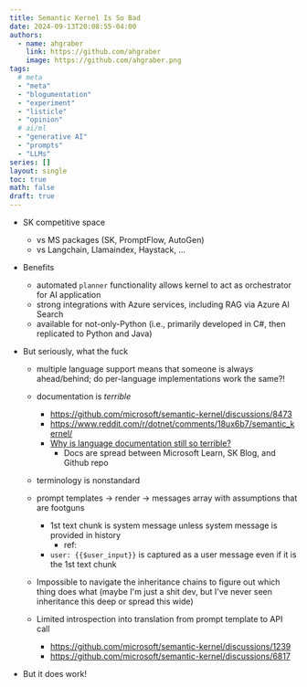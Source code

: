 ```yaml
---
title: Semantic Kernel Is So Bad
date: 2024-09-13T20:08:55-04:00
authors:
  - name: ahgraber
    link: https://github.com/ahgraber
    image: https://github.com/ahgraber.png
tags:
  # meta
  - "meta"
  - "blogumentation"
  - "experiment"
  - "listicle"
  - "opinion"
  # ai/ml
  - "generative AI"
  - "prompts"
  - "LLMs"
series: []
layout: single
toc: true
math: false
draft: true
---
```


- SK competitive space
  - vs MS packages (SK, PromptFlow, AutoGen)
  - vs Langchain, Llamaindex, Haystack, ...
- Benefits
  - automated `planner` functionality allows kernel to act as orchestrator for AI application
  - strong integrations with Azure services, including RAG via Azure AI Search
  - available for not-only-Python (i.e., primarily developed in C#, then replicated to Python and Java)
- But seriously, what the fuck

  - multiple language support means that someone is always ahead/behind; do per-language implementations work the same?!
  - documentation is _terrible_

    - <https://github.com/microsoft/semantic-kernel/discussions/8473>
    - <https://www.reddit.com/r/dotnet/comments/18ux6b7/semantic_kernel/>
    - [Why is language documentation still so terrible?](https://walnut356.github.io/posts/language-documentation/#c)
      - Docs are spread between Microsoft Learn, SK Blog, and Github repo

  - terminology is nonstandard
  - prompt templates -> render -> messages array with assumptions that are footguns
    - 1st text chunk is system message unless system message is provided in history
      - ref:
    - `user: {{$user_input}}` is captured as a user message even if it is the 1st text chunk
  - Impossible to navigate the inheritance chains to figure out which thing does what
    (maybe I'm just a shit dev, but I've never seen inheritance this deep or spread this wide)
  - Limited introspection into translation from prompt template to API call
    - <https://github.com/microsoft/semantic-kernel/discussions/1239>
    - <https://github.com/microsoft/semantic-kernel/discussions/6817>

- But it does work!
